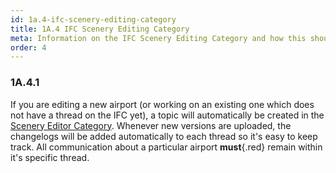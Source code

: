 ```yaml
---
id: 1a.4-ifc-scenery-editing-category
title: 1A.4 IFC Scenery Editing Category
meta: Information on the IFC Scenery Editing Category and how this should be used.
order: 4
---
```




### 1A.4.1

If you are editing a new airport (or working on an existing one which does not have a thread on the IFC yet), a topic will automatically be created in the [Scenery Editor Category](https://community.infiniteflight.com/c/scenery-editing/47). Whenever new versions are uploaded, the changelogs will be added automatically to each thread so it's easy to keep track. All communication about a particular airport **must**{.red} remain within it's specific thread.


